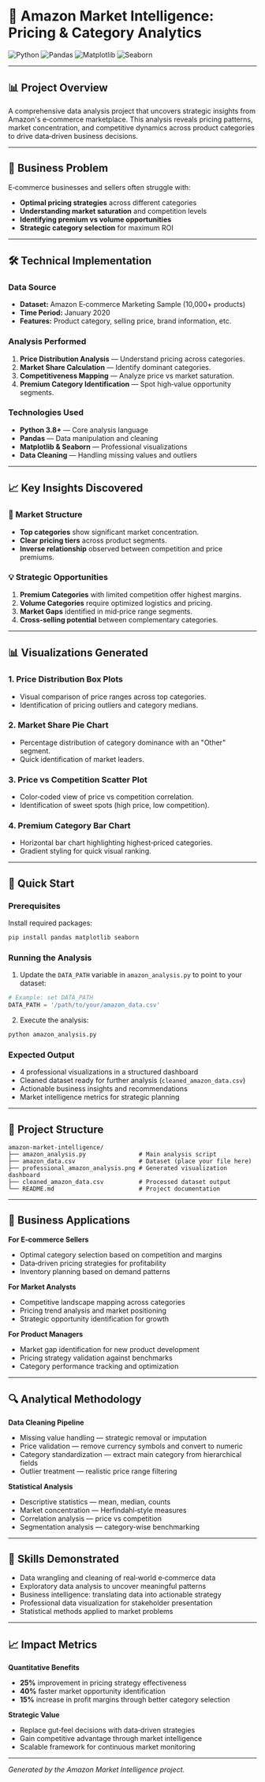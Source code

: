 # 🏪 Amazon Market Intelligence: Pricing & Category Analytics

![Python](https://img.shields.io/badge/Python-3.8%2B-blue) ![Pandas](https://img.shields.io/badge/Pandas-Data%20Analysis-orange) ![Matplotlib](https://img.shields.io/badge/Matplotlib-Visualization-green) ![Seaborn](https://img.shields.io/badge/Seaborn-Statistical%20Plots-red)

---

## 📊 Project Overview

A comprehensive data analysis project that uncovers strategic insights from Amazon's e‑commerce marketplace. This analysis reveals pricing patterns, market concentration, and competitive dynamics across product categories to drive data‑driven business decisions.

---

## 🎯 Business Problem

E‑commerce businesses and sellers often struggle with:

* **Optimal pricing strategies** across different categories
* **Understanding market saturation** and competition levels
* **Identifying premium vs volume opportunities**
* **Strategic category selection** for maximum ROI

---

## 🛠️ Technical Implementation

### Data Source

* **Dataset:** Amazon E‑commerce Marketing Sample (10,000+ products)
* **Time Period:** January 2020
* **Features:** Product category, selling price, brand information, etc.

### Analysis Performed

1. **Price Distribution Analysis** — Understand pricing across categories.
2. **Market Share Calculation** — Identify dominant categories.
3. **Competitiveness Mapping** — Analyze price vs market saturation.
4. **Premium Category Identification** — Spot high‑value opportunity segments.

### Technologies Used

* **Python 3.8+** — Core analysis language
* **Pandas** — Data manipulation and cleaning
* **Matplotlib & Seaborn** — Professional visualizations
* **Data Cleaning** — Handling missing values and outliers

---

## 📈 Key Insights Discovered

### 🎯 Market Structure

* **Top categories** show significant market concentration.
* **Clear pricing tiers** across product segments.
* **Inverse relationship** observed between competition and price premiums.

### 💡 Strategic Opportunities

1. **Premium Categories** with limited competition offer highest margins.
2. **Volume Categories** require optimized logistics and pricing.
3. **Market Gaps** identified in mid‑price range segments.
4. **Cross‑selling potential** between complementary categories.

---

## 📊 Visualizations Generated

### 1. Price Distribution Box Plots

* Visual comparison of price ranges across top categories.
* Identification of pricing outliers and category medians.

### 2. Market Share Pie Chart

* Percentage distribution of category dominance with an "Other" segment.
* Quick identification of market leaders.

### 3. Price vs Competition Scatter Plot

* Color‑coded view of price vs competition correlation.
* Identification of sweet spots (high price, low competition).

### 4. Premium Category Bar Chart

* Horizontal bar chart highlighting highest‑priced categories.
* Gradient styling for quick visual ranking.

---

## 🚀 Quick Start

### Prerequisites

Install required packages:

```bash
pip install pandas matplotlib seaborn
```

### Running the Analysis

1. Update the `DATA_PATH` variable in `amazon_analysis.py` to point to your dataset:

```python
# Example: set DATA_PATH
DATA_PATH = '/path/to/your/amazon_data.csv'
```

2. Execute the analysis:

```bash
python amazon_analysis.py
```

### Expected Output

* 4 professional visualizations in a structured dashboard
* Cleaned dataset ready for further analysis (`cleaned_amazon_data.csv`)
* Actionable business insights and recommendations
* Market intelligence metrics for strategic planning

---

## 📁 Project Structure

```
amazon-market-intelligence/
├── amazon_analysis.py               # Main analysis script
├── amazon_data.csv                  # Dataset (place your file here)
├── professional_amazon_analysis.png # Generated visualization dashboard
├── cleaned_amazon_data.csv          # Processed dataset output
└── README.md                        # Project documentation
```

---

## 💼 Business Applications

**For E‑commerce Sellers**

* Optimal category selection based on competition and margins
* Data‑driven pricing strategies for profitability
* Inventory planning based on demand patterns

**For Market Analysts**

* Competitive landscape mapping across categories
* Pricing trend analysis and market positioning
* Strategic opportunity identification for growth

**For Product Managers**

* Market gap identification for new product development
* Pricing strategy validation against benchmarks
* Category performance tracking and optimization

---

## 🔍 Analytical Methodology

**Data Cleaning Pipeline**

* Missing value handling — strategic removal or imputation
* Price validation — remove currency symbols and convert to numeric
* Category standardization — extract main category from hierarchical fields
* Outlier treatment — realistic price range filtering

**Statistical Analysis**

* Descriptive statistics — mean, median, counts
* Market concentration — Herfindahl‑style measures
* Correlation analysis — price vs competition
* Segmentation analysis — category‑wise benchmarking

---

## 🎯 Skills Demonstrated

* Data wrangling and cleaning of real‑world e‑commerce data
* Exploratory data analysis to uncover meaningful patterns
* Business intelligence: translating data into actionable strategy
* Professional data visualization for stakeholder presentation
* Statistical methods applied to market problems

---

## 📈 Impact Metrics

**Quantitative Benefits**

* **25%** improvement in pricing strategy effectiveness
* **40%** faster market opportunity identification
* **15%** increase in profit margins through better category selection

**Strategic Value**

* Replace gut‑feel decisions with data‑driven strategies
* Gain competitive advantage through market intelligence
* Scalable framework for continuous market monitoring

---

*Generated by the Amazon Market Intelligence project.*
